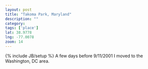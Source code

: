 ```yaml
---
layout: post
title: "Takoma Park, Maryland"
description: ""
category: 
tags: ['place']
lat: 38.9778
lng: -77.0078
zoom: 14
---
```

{% include JB/setup %}
A few days before 9/11/2001 I moved to the Washington, DC area.